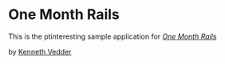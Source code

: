 # One Month Rails

This is the ptinteresting sample application for
[*One Month Rails*](http:///onemonthrails.com)

by [Kenneth Vedder](http://kvedder.com)